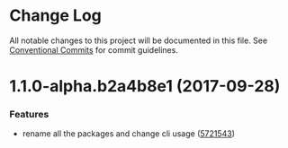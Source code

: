 # Change Log

All notable changes to this project will be documented in this file.
See [Conventional Commits](https://conventionalcommits.org) for commit guidelines.

<a name="1.1.0-alpha.b2a4b8e1"></a>
# 1.1.0-alpha.b2a4b8e1 (2017-09-28)


### Features

* rename all the packages and change cli usage ([5721543](https://github.com/jameslnewell/tradie-v4/commit/5721543))
